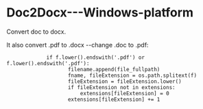 # Doc2Docx---Windows-platform

Convert doc to docx.

It also convert .pdf to .docx --change .doc to .pdf:

```
             if f.lower().endswith('.pdf') or f.lower().endswith('.pdf'):
                    filename.append(file_fullpath)
                    fname, fileExtension = os.path.splitext(f)
                    fileExtension = fileExtension.lower()
                    if fileExtension not in extensions:
                        extensions[fileExtension] = 0
                    extensions[fileExtension] += 1
```
